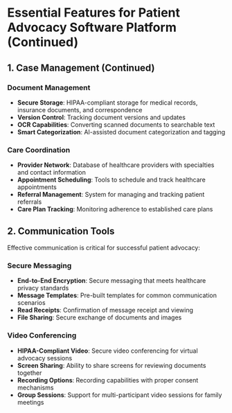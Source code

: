 # Essential Features for Patient Advocacy Software Platform (Continued)

## 1. Case Management (Continued)

### Document Management
- **Secure Storage**: HIPAA-compliant storage for medical records, insurance documents, and correspondence
- **Version Control**: Tracking document versions and updates
- **OCR Capabilities**: Converting scanned documents to searchable text
- **Smart Categorization**: AI-assisted document categorization and tagging

### Care Coordination
- **Provider Network**: Database of healthcare providers with specialties and contact information
- **Appointment Scheduling**: Tools to schedule and track healthcare appointments
- **Referral Management**: System for managing and tracking patient referrals
- **Care Plan Tracking**: Monitoring adherence to established care plans

## 2. Communication Tools

Effective communication is critical for successful patient advocacy:

### Secure Messaging
- **End-to-End Encryption**: Secure messaging that meets healthcare privacy standards
- **Message Templates**: Pre-built templates for common communication scenarios
- **Read Receipts**: Confirmation of message receipt and viewing
- **File Sharing**: Secure exchange of documents and images

### Video Conferencing
- **HIPAA-Compliant Video**: Secure video conferencing for virtual advocacy sessions
- **Screen Sharing**: Ability to share screens for reviewing documents together
- **Recording Options**: Recording capabilities with proper consent mechanisms
- **Group Sessions**: Support for multi-participant video sessions for family meetings
